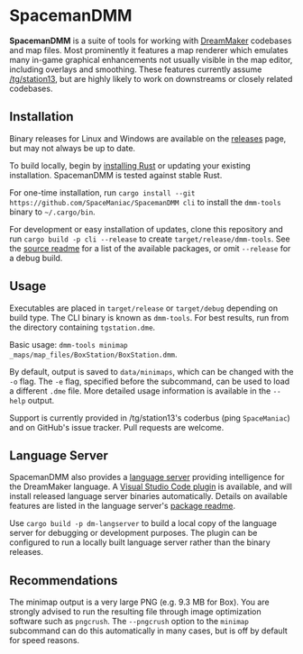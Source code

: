 # SpacemanDMM

**SpacemanDMM** is a suite of tools for working with [DreamMaker] codebases
and map files. Most prominently it features a map renderer which emulates many
in-game graphical enhancements not usually visible in the map editor, including
overlays and smoothing. These features currently assume [/tg/station13], but
are highly likely to work on downstreams or closely related codebases.

[DreamMaker]: https://secure.byond.com/
[/tg/station13]: https://github.com/tgstation/tgstation/

## Installation

Binary releases for Linux and Windows are available on the [releases] page, but
may not always be up to date.

To build locally, begin by [installing Rust][rust] or updating your existing
installation. SpacemanDMM is tested against stable Rust.

For one-time installation, run `cargo install --git https://github.com/SpaceManiac/SpacemanDMM cli`
to install the `dmm-tools` binary to `~/.cargo/bin`.

For development or easy installation of updates, clone this repository and run
`cargo build -p cli --release` to create `target/release/dmm-tools`. See the
[source readme] for a list of the available packages, or omit `--release` for a
debug build.

[releases]: https://github.com/SpaceManiac/SpacemanDMM/releases
[rust]: https://www.rust-lang.org/en-US/install.html
[source readme]: ./src/README.md

## Usage

Executables are placed in `target/release` or `target/debug` depending on build
type. The CLI binary is known as `dmm-tools`. For best results, run from the
directory containing `tgstation.dme`.

Basic usage: `dmm-tools minimap _maps/map_files/BoxStation/BoxStation.dmm`.

By default, output is saved to `data/minimaps`, which can be changed with the
`-o` flag. The `-e` flag, specified before the subcommand, can be used to load
a different `.dme` file. More detailed usage information is available in the
`--help` output.

Support is currently provided in /tg/station13's coderbus (ping `SpaceManiac`)
and on GitHub's issue tracker. Pull requests are welcome.

## Language Server

SpacemanDMM also provides a [language server] providing intelligence for the
DreamMaker language. A [Visual Studio Code plugin][vsc] is available, and will
install released language server binaries automatically. Details on available
features are listed in the language server's [package readme][ls-readme].

Use `cargo build -p dm-langserver` to build a local copy of the language server
for debugging or development purposes. The plugin can be configured to run a
locally built language server rather than the binary releases.

[language server]: https://langserver.org/
[vsc]: https://marketplace.visualstudio.com/items?itemName=platymuus.dm-langclient
[ls-readme]: ./src/langserver/README.md

## Recommendations

The minimap output is a very large PNG (e.g. 9.3 MB for Box). You are strongly
advised to run the resulting file through image optimization software such as
`pngcrush`. The `--pngcrush` option to the `minimap` subcommand can do this
automatically in many cases, but is off by default for speed reasons.

